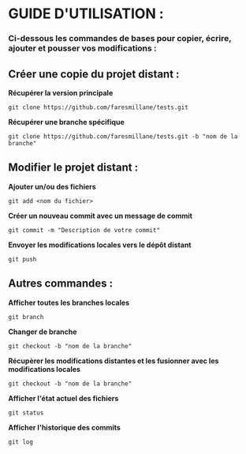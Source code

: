 # GUIDE D'UTILISATION :
### Ci-dessous les commandes de bases pour copier, écrire, ajouter et pousser vos modifications :

## Créer une copie du projet distant :
**Récupérer la version principale**
```
git clone https://github.com/faresmillane/tests.git
```
**Récupérer une branche spécifique**
```
git clone https://github.com/faresmillane/tests.git -b "nom de la branche"
```

## Modifier le projet distant :
**Ajouter un/ou des fichiers**
```
git add <nom du fichier> 
```
**Créer un nouveau commit avec un message de commit**
```
git commit -m "Description de votre commit"
```
**Envoyer les modifications locales vers le dépôt distant**
```
git push
```

## Autres commandes :
**Afficher toutes les branches locales**
```
git branch
```
**Changer de branche**
```
git checkout -b "nom de la branche"
```
**Récupèrer les modifications distantes et les fusionner avec les modifications locales**
```
git checkout -b "nom de la branche"
```
**Afficher l'état actuel des fichiers**
```
git status
```
**Afficher l'historique des commits**
```
git log
```
